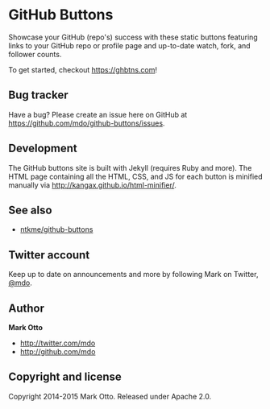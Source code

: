 # GitHub Buttons

Showcase your GitHub (repo's) success with these static buttons featuring links to your GitHub repo or profile page and up-to-date watch, fork, and follower counts.

To get started, checkout <https://ghbtns.com>!

## Bug tracker

Have a bug? Please create an issue here on GitHub at <https://github.com/mdo/github-buttons/issues>.

## Development

The GitHub buttons site is built with Jekyll (requires Ruby and more). The HTML page containing all the HTML, CSS, and JS for each button is minified manually via <http://kangax.github.io/html-minifier/>.

## See also

- [ntkme/github-buttons](https://buttons.github.io)

## Twitter account

Keep up to date on announcements and more by following Mark on Twitter, <a href="http://twitter.com/mdo">@mdo</a>.

## Author

**Mark Otto**

+ http://twitter.com/mdo
+ http://github.com/mdo

## Copyright and license

Copyright 2014-2015 Mark Otto. Released under Apache 2.0.
